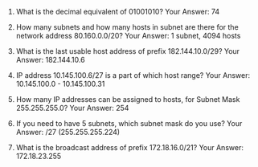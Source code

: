 1. What is the decimal equivalent of 01001010?
Your Answer: 74

2. How many subnets and how many hosts in subnet are there for the network address 80.160.0.0/20?
Your Answer: 1 subnet, 4094 hosts

3. What is the last usable host address of prefix 182.144.10.0/29?
Your Answer: 182.144.10.6

4. IP address 10.145.100.6/27 is a part of which host range?
Your Answer: 10.145.100.0 - 10.145.100.31

5. How many IP addresses can be assigned to hosts, for Subnet Mask 255.255.255.0?
Your Answer: 254

6. If you need to have 5 subnets, which subnet mask do you use?
Your Answer: /27 (255.255.255.224)

7. What is the broadcast address of prefix 172.18.16.0/21?
Your Answer: 172.18.23.255
